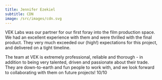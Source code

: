 ```yaml
---
title: Jennifer Ezekiel
subtitle: CDN
image: /src/images/cdn.svg
---
```


VEK Labs was our partner for our first foray into the film production space. We had an excellent experience with them and were thrilled with the final product. They very much exceeded our (high!) expectations for this project, and delivered on a tight timeline.

The team at VEK is extremely professional, reliable and thorough - in addition to being very talented, driven and passionate about their trade. They are down-to-earth and fun people to work with, and we look forward to collaborating with them on future projects! 10/10
